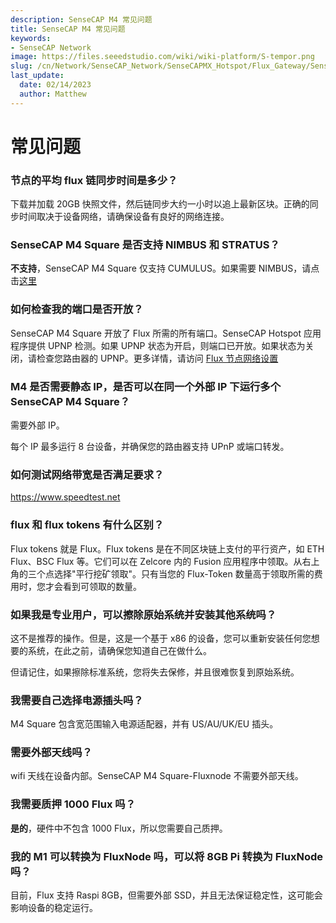 ```yaml
---
description: SenseCAP M4 常见问题
title: SenseCAP M4 常见问题
keywords:
- SenseCAP Network
image: https://files.seeedstudio.com/wiki/wiki-platform/S-tempor.png
slug: /cn/Network/SenseCAP_Network/SenseCAPMX_Hotspot/Flux_Gateway/SenseCAP_M4_Square/SenseCAP_M4_FAQ
last_update:
  date: 02/14/2023
  author: Matthew
---
```


常见问题
===

### **节点的平均 flux 链同步时间是多少？**

下载并加载 20GB 快照文件，然后链同步大约一小时以追上最新区块。正确的同步时间取决于设备网络，请确保设备有良好的网络连接。

### **SenseCAP M4 Square 是否支持 NIMBUS 和 STRATUS？**

**不支持**，SenseCAP M4 Square 仅支持 CUMULUS。如果需要 NIMBUS，请点击[这里](https://www.seeedstudio.com/flux?utm_source=discord&utm_campaign=sensecapm4)

### **如何检查我的端口是否开放？**

SenseCAP M4 Square 开放了 Flux 所需的所有端口。SenseCAP Hotspot 应用程序提供 UPNP 检测。如果 UPNP 状态为开启，则端口已开放。如果状态为关闭，请检查您路由器的 UPNP。更多详情，请访问 [Flux 节点网络设置](https://support.runonflux.io/support/solutions/articles/151000021293-flux-node-network-setup)

### **M4 是否需要静态 IP，是否可以在同一个外部 IP 下运行多个 SenseCAP M4 Square？**

需要外部 IP。

每个 IP 最多运行 8 台设备，并确保您的路由器支持 UPnP 或端口转发。

### **如何测试网络带宽是否满足要求？**

https://www.speedtest.net

### **flux 和 flux tokens 有什么区别？**

Flux tokens 就是 Flux。Flux tokens 是在不同区块链上支付的平行资产，如 ETH Flux、BSC Flux 等。它们可以在 Zelcore 内的 Fusion 应用程序中领取。从右上角的三个点选择"平行挖矿领取"。只有当您的 Flux-Token 数量高于领取所需的费用时，您才会看到可领取的数量。

### **如果我是专业用户，可以擦除原始系统并安装其他系统吗？**

这不是推荐的操作。但是，这是一个基于 x86 的设备，您可以重新安装任何您想要的系统，在此之前，请确保您知道自己在做什么。

但请记住，如果擦除标准系统，您将失去保修，并且很难恢复到原始系统。

### **我需要自己选择电源插头吗？**

M4 Square 包含宽范围输入电源适配器，并有 US/AU/UK/EU 插头。

### **需要外部天线吗？**

wifi 天线在设备内部。SenseCAP M4 Square-Fluxnode 不需要外部天线。

### **我需要质押 1000 Flux 吗？**

**是的**，硬件中不包含 1000 Flux，所以您需要自己质押。

### **我的 M1 可以转换为 FluxNode 吗，可以将 8GB Pi 转换为 FluxNode 吗？**

目前，Flux 支持 Raspi 8GB，但需要外部 SSD，并且无法保证稳定性，这可能会影响设备的稳定运行。